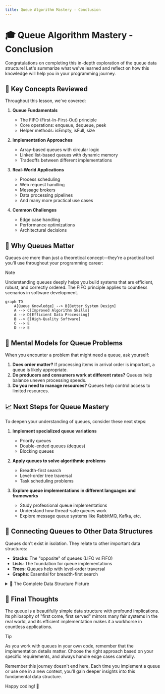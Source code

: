 ```yaml
---
title: Queue Algorithm Mastery - Conclusion
---
```


# 🎓 Queue Algorithm Mastery - Conclusion

Congratulations on completing this in-depth exploration of the queue data structure! Let's summarize what we've learned and reflect on how this knowledge will help you in your programming journey.

## 🔑 Key Concepts Reviewed

Throughout this lesson, we've covered:

1. **Queue Fundamentals**
   - The FIFO (First-In-First-Out) principle
   - Core operations: enqueue, dequeue, peek
   - Helper methods: isEmpty, isFull, size

2. **Implementation Approaches**
   - Array-based queues with circular logic
   - Linked list-based queues with dynamic memory
   - Tradeoffs between different implementations

3. **Real-World Applications**
   - Process scheduling
   - Web request handling
   - Message brokers
   - Data processing pipelines
   - And many more practical use cases

4. **Common Challenges**
   - Edge case handling
   - Performance optimizations
   - Architectural decisions

## 💪 Why Queues Matter

Queues are more than just a theoretical concept—they're a practical tool you'll use throughout your programming career:

> [!NOTE]
> Understanding queues deeply helps you build systems that are efficient, robust, and correctly ordered. The FIFO principle applies to countless scenarios in software development.

```mermaid
graph TD
    A[Queue Knowledge] --> B[Better System Design]
    A --> C[Improved Algorithm Skills]
    A --> D[Efficient Data Processing]
    B --> E[High-Quality Software]
    C --> E
    D --> E
```

## 🧠 Mental Models for Queue Problems

When you encounter a problem that might need a queue, ask yourself:

1. **Does order matter?** If processing items in arrival order is important, a queue is likely appropriate.
2. **Do producers and consumers work at different rates?** Queues help balance uneven processing speeds.
3. **Do you need to manage resources?** Queues help control access to limited resources.

## 📈 Next Steps for Queue Mastery

To deepen your understanding of queues, consider these next steps:

1. **Implement specialized queue variations**
   - Priority queues
   - Double-ended queues (deques)
   - Blocking queues

2. **Apply queues to solve algorithmic problems**
   - Breadth-first search
   - Level-order tree traversal
   - Task scheduling problems

3. **Explore queue implementations in different languages and frameworks**
   - Study professional queue implementations
   - Understand how thread-safe queues work
   - Explore message queue systems like RabbitMQ, Kafka, etc.

## 🔄 Connecting Queues to Other Data Structures

Queues don't exist in isolation. They relate to other important data structures:

- **Stacks**: The "opposite" of queues (LIFO vs FIFO)
- **Lists**: The foundation for queue implementations
- **Trees**: Queues help with level-order traversal
- **Graphs**: Essential for breadth-first search

<details>
<summary>🧩 The Complete Data Structure Picture</summary>

Queues fit into a larger ecosystem of data structures, each with their own strengths:

| Data Structure | Order | Access Pattern | Best For |
|---------------|-------|----------------|----------|
| Array | Indexed | Random access | Known size, frequent access by index |
| Linked List | Sequential | Sequential access | Dynamic size, frequent inserts/deletes |
| Stack | LIFO | Last element only | Tracking state, parsing, backtracking |
| **Queue** | **FIFO** | **First element only** | **Ordering, buffering, BFS** |
| Tree | Hierarchical | Parent/child access | Representing hierarchies, searching |
| Graph | Network | Node/edge access | Relationships between items |
| Hash Table | Key-based | Key access | Fast lookups, caching |

Understanding when to use each data structure is a crucial skill for any programmer.
</details>

## 🌟 Final Thoughts

The queue is a beautifully simple data structure with profound implications. Its philosophy of "first come, first served" mirrors many fair systems in the real world, and its efficient implementation makes it a workhorse in countless applications.

> [!TIP]
> As you work with queues in your own code, remember that the implementation details matter. Choose the right approach based on your specific requirements, and always handle edge cases carefully.

Remember this journey doesn't end here. Each time you implement a queue or use one in a new context, you'll gain deeper insights into this fundamental data structure.

Happy coding! 🚀 